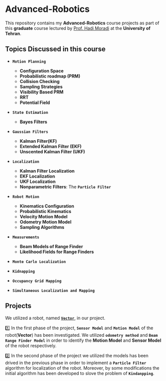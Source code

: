 # Advanced-Robotics

This repository contains my **Advanced-Robotics** course projects as part of this **graduate** course lectured by [Prof. Hadi Moradi](https://scholar.google.com/citations?hl=en&user=6-6ZdxMAAAAJ) at the **University of Tehran**.

## Topics Discussed in this course

*  **`Motion Planning`**
    - **Configuration Space**
    - **Probabilistic roadmap (PRM)**
    - **Collision Checking**
    - **Sampling Strategies**
    - **Visibility Based PRM**
    - **RRT**
    - **Potential Field**

* **`State Estimation`** 
    * **Bayes Filters**

* **`Gaussian Filters`**
    -   **Kalman Filter(KF)**
    -   **Extended Kalman Filter (EKF)**
    -   **Unscented Kalman Filter (UKF)**

* **`Localization`**
    - **Kalman Filter Localization**
    - **EKF Localization**
    - **UKF Localization**
    - **Nonparametric Filters**: The **`Particle Filter`**


* **`Robot Motion`**
    -   **Kinematics Configuration**
    -   **Probabilistic Kinematics**
    -   **Velocity Motion Model**
    -   **Odometry Motion Model**
    -   **Sampling Algorithms**

* **`Measurements`**
    - **Beam Models of Range Finder**
    - **Likelihood Fields for Range Finders**

* **`Monte Carlo Localization`**

* **`Kidnapping`**

* **`Occupancy Grid Mapping`**

* **`Simultaneous Localization and Mapping`**

 ## Projects

We utilized a robot, named [**`Vector`**](https://www.amazon.com/Vector-Robot-Anki-Hangs-Helps/dp/B07G3ZNK4Y), in our project.

:one: In the first phase of the project,  **`Sensor Model`** and  **`Motion Model`** of the robot(**Vector**) has been investigated. We utilized **`odometry method`** and **`Beam Range Finder Model`** in order to identify the **Motion Model** and **Sensor Model** of the robot respectively. 

 :two: In the second phase of the project we utilized the models has been drived in the previous phase in order to implement a **`Particle Filter`** algorithm for localization of the robot. Moreover, by some modifications the initial algorithm has been developed to slove the problem of **`Kindanpping`**.



